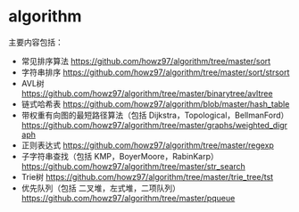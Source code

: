 # algorithm
主要内容包括：
* 常见排序算法 
https://github.com/howz97/algorithm/tree/master/sort
* 字符串排序
https://github.com/howz97/algorithm/tree/master/sort/strsort
* AVL树
https://github.com/howz97/algorithm/tree/master/binarytree/avltree
* 链式哈希表
https://github.com/howz97/algorithm/blob/master/hash_table
* 带权重有向图的最短路径算法（包括 Dijkstra，Topological，BellmanFord）
https://github.com/howz97/algorithm/tree/master/graphs/weighted_digraph
* 正则表达式
https://github.com/howz97/algorithm/tree/master/regexp
* 子字符串查找（包括 KMP，BoyerMoore，RabinKarp）
https://github.com/howz97/algorithm/tree/master/str_search
* Trie树
https://github.com/howz97/algorithm/tree/master/trie_tree/tst
* 优先队列（包括 二叉堆，左式堆，二项队列）
https://github.com/howz97/algorithm/tree/master/pqueue
